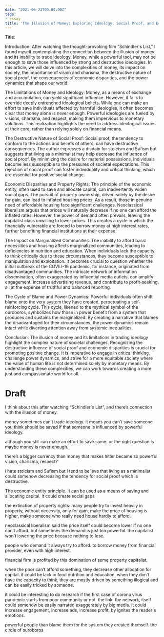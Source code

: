 ```yaml
---
date: "2021-06-23T00:00:00Z"
tags:
- essay
title: 'The Illusion of Money: Exploring Ideology, Social Proof, and Economic Disparities'
---
```


Title: 

Introduction:
After watching the thought-provoking film "Schindler's List," I found myself contemplating the connection between the illusion of money and its inability to trade ideology. Money, while a powerful tool, may not be enough to save those influenced by strong and destructive ideologies. In this article, we will delve into the complexities of money, its impact on society, the importance of vision and charisma, the destructive nature of social proof, the consequences of economic disparities, and the power dynamics that shape our world.

The Limitations of Money and Ideology:
Money, as a means of exchange and accumulation, can yield significant influence. However, it fails to override deeply entrenched ideological beliefs. While one can make an effort to save individuals affected by harmful ideologies, it often becomes clear that money alone is never enough. Powerful ideologies are fueled by visions, charisma, and respect, making them impervious to monetary solutions. This realization highlights the need to address ideological issues at their core, rather than relying solely on financial means.

The Destructive Nature of Social Proof:
Social proof, the tendency to conform to the actions and beliefs of others, can have destructive consequences. The author expresses a disdain for stoicism and Sufism but suggests that living as a minimalist may help decrease the influence of social proof. By minimizing the desire for material possessions, individuals become less susceptible to the pressures of societal expectations. This rejection of social proof can foster individuality and critical thinking, which are essential for positive social change.

Economic Disparities and Property Rights:
The principle of the economic entity, often used to save and allocate capital, can inadvertently widen social gaps. The pursuit of property ownership, driven solely by the desire for gain, can lead to inflated housing prices. As a result, those in genuine need of affordable housing face significant challenges. Neoclassical liberalism argues that prices will naturally decrease if no one can afford the inflated rates. However, the power of demand often prevails, leaving the capitalist class unwilling to lower prices. This creates a cycle in which the financially vulnerable are forced to borrow money at high interest rates, further benefiting financial institutions at their expense.

The Impact on Marginalized Communities:
The inability to afford basic necessities and housing affects marginalized communities, leading to deficiencies in nutrition and education. When individuals lack the capacity to think critically due to these circumstances, they become susceptible to manipulation and exploitation. It becomes crucial to question whether the initial outbreak of the COVID-19 pandemic, for instance, originated from disadvantaged communities. The intricate network of information dissemination, often exaggerated by influential media outlets, can amplify engagement, increase advertising revenue, and contribute to profit-seeking, all at the expense of truthful and balanced reporting.

The Cycle of Blame and Power Dynamics:
Powerful individuals often shift blame onto the very system they have created, perpetuating a self-reinforcing cycle. This cycle, likened to the mythical symbol of the ouroboros, symbolizes how those in power benefit from a system that produces and sustains the marginalized. By creating a narrative that blames the disadvantaged for their circumstances, the power dynamics remain intact while diverting attention away from systemic inequalities.

Conclusion:
The illusion of money and its limitations in trading ideology highlight the complex nature of societal challenges. Recognizing the destructive influence of social proof and economic disparities is crucial for promoting positive change. It is imperative to engage in critical thinking, challenge power dynamics, and strive for a more equitable society where the value of human life is not determined solely by monetary means. By understanding these complexities, we can work towards creating a more just and compassionate world for all.

# Draft

I think about this after watching “Schindler's List”, and there’s connection with the illusion of money.

money sometimes can’t trade ideology. it means you can’t save someone you think should be saved if that someone is influenced by powerful ideology.

although you still can make an effort to save some. or the right question is maybe money is never enough. 

there’s a bigger currency than money that makes hitler became so powerful. vision, charisma, respect?

i hate stoicism and Sufism but I tend to believe that living as a minimalist could somehow decreasing the tendency for social proof which is destructive. 

The economic entity principle. It can be used as a means of saving and allocating capital. It could create social gaps

the extinction of property rights: many people try to invest heavily in property, without necessity, only for gain, make the price of housing is higher, make someone who really need house hardly to afford. 

neoclassical liberalism said the price itself could become lower if no one can’t afford. but sometimes the demand is just too powerful. the capitalist won’t lowering the price because nothing to lose. 

people who demand it always try to afford. to borrow money from financial provider, even with high interest. 

financial firm is profited by this domination of some property capitalist. 

when the poor can’t afford something, they decrease other allocation for capital. it could be lack in food nutrition and education. when they don’t have the capacity to think, they are mostly driven by something illogical and can be easily tricked by someone. 

it could be interesting to do research if the first case of corona virus pandemic starts from poor community or not. the link, the network, itself could somehow be easily narrated exaggerately by big media. it could increase engagement, increase ads, increase profit, by ignites the reader's emotions.

powerful people than blame them for the system they created themself. the circle of ouroboros